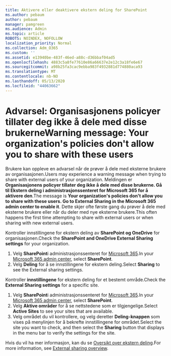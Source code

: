 ```yaml
---
title: Aktivere eller deaktivere ekstern deling for SharePoint
ms.author: pebaum
author: pebaum
manager: pamgreen
ms.audience: Admin
ms.topic: article
ROBOTS: NOINDEX, NOFOLLOW
localization_priority: Normal
ms.collection: Adm_O365
ms.custom: ''
ms.assetid: e13940be-483f-46ed-a88c-d36bbaf04ad5
ms.openlocfilehash: 4883c5a8fe77610e86a66637e2e12c3a18fe6e67
ms.sourcegitcommit: a98b25fa3cac9ebba983f4932881d774880aca93
ms.translationtype: MT
ms.contentlocale: nb-NO
ms.lasthandoff: 05/13/2020
ms.locfileid: "44063662"
---
```

# <a name="warning-message-your-organizations-policies-dont-allow-you-to-share-with-these-users"></a><span data-ttu-id="03e9a-102">Advarsel: Organisasjonens policyer tillater deg ikke å dele med disse brukerne</span><span class="sxs-lookup"><span data-stu-id="03e9a-102">Warning message: Your organization's policies don't allow you to share with these users</span></span>

<span data-ttu-id="03e9a-103">Brukere kan oppleve en advarsel når de prøver å dele med eksterne brukere av organisasjonen.</span><span class="sxs-lookup"><span data-stu-id="03e9a-103">Users may experience a warning message when trying to share with external users of your organization.</span></span> <span data-ttu-id="03e9a-104">Meldingen er **Organisasjonens policyer tillater deg ikke å dele med disse brukerne. Gå til Ekstern deling i administrasjonssenteret for Microsoft 365 for å aktivere den**.</span><span class="sxs-lookup"><span data-stu-id="03e9a-104">The message is **Your organization's policies don't allow you to share with these users. Go to External Sharing in the Microsoft 365 admin center to enable it**.</span></span> <span data-ttu-id="03e9a-105">Dette skjer ofte første gang du prøver å dele med eksterne brukere eller når du deler med nye eksterne brukere.</span><span class="sxs-lookup"><span data-stu-id="03e9a-105">This often happens the first time attempting to share with external users or when sharing with new external users.</span></span>

<span data-ttu-id="03e9a-106">Kontroller innstillingene for ekstern deling av **SharePoint og OneDrive** for organisasjonen.</span><span class="sxs-lookup"><span data-stu-id="03e9a-106">Check the **SharePoint and OneDrive External Sharing settings** for your organization.</span></span>

1. <span data-ttu-id="03e9a-107">Velg **SharePoint**i administrasjonssenteret for [Microsoft 365](https://admin.microsoft.com/AdminPortal/Home#/homepage">https://admin.microsoft.com/).</span><span class="sxs-lookup"><span data-stu-id="03e9a-107">In your [Microsoft 365 admin center](https://admin.microsoft.com/AdminPortal/Home#/homepage">https://admin.microsoft.com/), select **SharePoint**.</span></span>
3. <span data-ttu-id="03e9a-108">Velg **Deling** for å se innstillingene for ekstern deling.</span><span class="sxs-lookup"><span data-stu-id="03e9a-108">Select **Sharing** to see the External sharing settings.</span></span>

<span data-ttu-id="03e9a-109">Kontroller **innstillingene** for ekstern deling for et bestemt område.</span><span class="sxs-lookup"><span data-stu-id="03e9a-109">Check the **External Sharing settings** for a specific site.</span></span>

1. <span data-ttu-id="03e9a-110">Velg **SharePoint**i administrasjonssenteret for [Microsoft 365](https://admin.microsoft.com/AdminPortal/Home#/homepage">https://admin.microsoft.com/).</span><span class="sxs-lookup"><span data-stu-id="03e9a-110">In your [Microsoft 365 admin center](https://admin.microsoft.com/AdminPortal/Home#/homepage">https://admin.microsoft.com/), select **SharePoint**.</span></span>
2. <span data-ttu-id="03e9a-111">Velg **Aktive områder** for å se nettstedene som er tilgjengelige.</span><span class="sxs-lookup"><span data-stu-id="03e9a-111">Select **Active Sites** to see your sites that are available.</span></span>
3. <span data-ttu-id="03e9a-112">Velg området du vil kontrollere, og velg deretter **Deling-knappen** som vises på menylinjen for å bekrefte innstillingene for området.</span><span class="sxs-lookup"><span data-stu-id="03e9a-112">Select the site you want to check, and then select the **Sharing** button that displays in the menu bar to verify the settings for the site.</span></span>

<span data-ttu-id="03e9a-113">Hvis du vil ha mer informasjon, kan du se [Oversikt over ekstern deling](https://docs.microsoft.com/sharepoint/external-sharing-overview).</span><span class="sxs-lookup"><span data-stu-id="03e9a-113">For more information, see [External sharing overview](https://docs.microsoft.com/sharepoint/external-sharing-overview).</span></span>